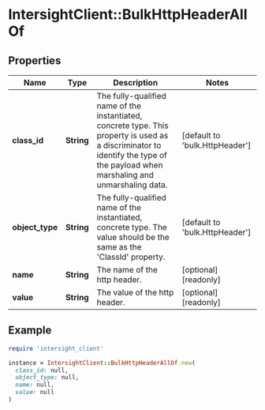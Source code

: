 # IntersightClient::BulkHttpHeaderAllOf

## Properties

| Name | Type | Description | Notes |
| ---- | ---- | ----------- | ----- |
| **class_id** | **String** | The fully-qualified name of the instantiated, concrete type. This property is used as a discriminator to identify the type of the payload when marshaling and unmarshaling data. | [default to &#39;bulk.HttpHeader&#39;] |
| **object_type** | **String** | The fully-qualified name of the instantiated, concrete type. The value should be the same as the &#39;ClassId&#39; property. | [default to &#39;bulk.HttpHeader&#39;] |
| **name** | **String** | The name of the http header. | [optional][readonly] |
| **value** | **String** | The value of the http header. | [optional][readonly] |

## Example

```ruby
require 'intersight_client'

instance = IntersightClient::BulkHttpHeaderAllOf.new(
  class_id: null,
  object_type: null,
  name: null,
  value: null
)
```

